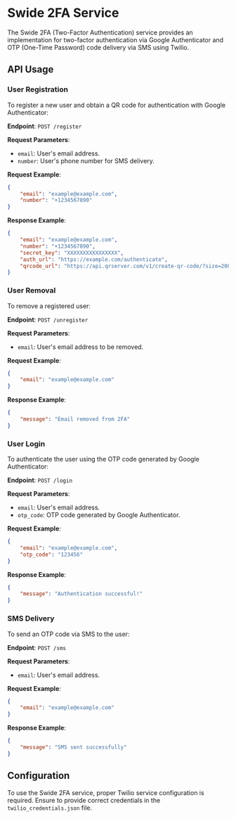 # Swide 2FA Service

The Swide 2FA (Two-Factor Authentication) service provides an implementation for two-factor authentication via Google Authenticator and OTP (One-Time Password) code delivery via SMS using Twilio.

## API Usage

### User Registration

To register a new user and obtain a QR code for authentication with Google Authenticator:

**Endpoint**: `POST /register`

**Request Parameters**:
- `email`: User's email address.
- `number`: User's phone number for SMS delivery.

**Request Example**:

```json
{
    "email": "example@example.com",
    "number": "+1234567890"
}
```

**Response Example**:

```json
{
    "email": "example@example.com",
    "number": "+1234567890",
    "secret_key": "XXXXXXXXXXXXXXXX",
    "auth_url": "https://example.com/authenticate",
    "qrcode_url": "https://api.qrserver.com/v1/create-qr-code/?size=200x200&data=https://example.com/authenticate"
}
```

### User Removal

To remove a registered user:

**Endpoint**: `POST /unregister`

**Request Parameters**:
- `email`: User's email address to be removed.

**Request Example**:

```json
{
    "email": "example@example.com"
}
```

**Response Example**:

```json
{
    "message": "Email removed from 2FA"
}
```

### User Login

To authenticate the user using the OTP code generated by Google Authenticator:

**Endpoint**: `POST /login`

**Request Parameters**:
- `email`: User's email address.
- `otp_code`: OTP code generated by Google Authenticator.

**Request Example**:

```json
{
    "email": "example@example.com",
    "otp_code": "123456"
}
```

**Response Example**:

```json
{
    "message": "Authentication successful!"
}
```

### SMS Delivery

To send an OTP code via SMS to the user:

**Endpoint**: `POST /sms`

**Request Parameters**:
- `email`: User's email address.

**Request Example**:

```json
{
    "email": "example@example.com"
}
```

**Response Example**:

```json
{
    "message": "SMS sent successfully"
}
```

## Configuration

To use the Swide 2FA service, proper Twilio service configuration is required. Ensure to provide correct credentials in the `twilio_credentials.json` file.
